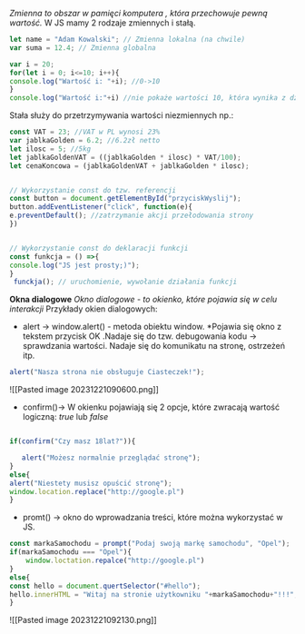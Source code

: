 *Zmienna to obszar w pamięci komputera , która przechowuje pewną wartość.*
W JS mamy 2 rodzaje zmiennych i stałą.
```js
let name = "Adam Kowalski"; // Zmienna lokalna (na chwile)
var suma = 12.4; // Zmienna globalna

var i = 20;
for(let i = 0; i<=10; i++){
console.log("Wartość i: "+i); //0->10
}
console.log("Wartość i:"+i) //nie pokaże wartości 10, która wynika z działania pętli a wartość 20 bo tyle wynosi zmienna globalna -> poza nawiasem klamrowym{}


```

Stała służy do przetrzymywania wartości niezmiennych np.:
```js
const VAT = 23; //VAT w PL wynosi 23%
var jablkaGolden = 6.2; //6.2zł netto
let ilosc = 5; //5kg
let jablkaGoldenVAT = ((jablkaGolden * ilosc) * VAT/100);
let cenaKoncowa = (jablkaGoldenVAT + jablkaGolden * ilosc);


// Wykorzystanie const do tzw. referencji 
const button = document.getElementById("przyciskWyslij");
button.addEventListener("click", function(e){
e.preventDefault(); //zatrzymanie akcji przełodowania strony
})


// Wykorzystanie const do deklaracji funkcji 
const funkcja = () =>{
console.log("JS jest prosty;)");
}
 funckja(); // uruchomienie, wywołanie działania funkcji

```


**Okna dialogowe**
*Okno dialogowe - to okienko, które pojawia się w celu interakcji*
Przykłady okien dialogowych:
- alert -> window.alert() -  metoda obiektu window. *Pojawia się okno z tekstem  przycisk OK
  .Nadaje się do tzw. debugowania kodu -> sprawdzania wartości. Nadaje się do komunikatu na stronę, ostrzeżeń itp.
```js
alert("Nasza strona nie obsługuje Ciasteczek!");
```
![[Pasted image 20231221090600.png]]

 - confirm()→ W okienku pojawiają się 2 opcje, które zwracają wartość logiczną: *true* lub *false*
 ```js

if(confirm("Czy masz 18lat?")){

	alert("Możesz normalnie przeglądać stronę");
}
else{
alert("Niestety musisz opuścić stronę");
window.location.replace("http://google.pl")
}
```
 

- promt() → okno do wprowadzania treści, które można wykorzystać w JS.
```js
const markaSamochodu = prompt("Podaj swoją markę samochodu", "Opel");
if(markaSamochodu === "Opel"){
	window.loctation.repalce("http://google.pl")
}
else{
const hello = document.quertSelector("#hello");
hello.innerHTML = "Witaj na stronie użytkowniku "+markaSamochodu+"!!!";
}

```

![[Pasted image 20231221092130.png]]

